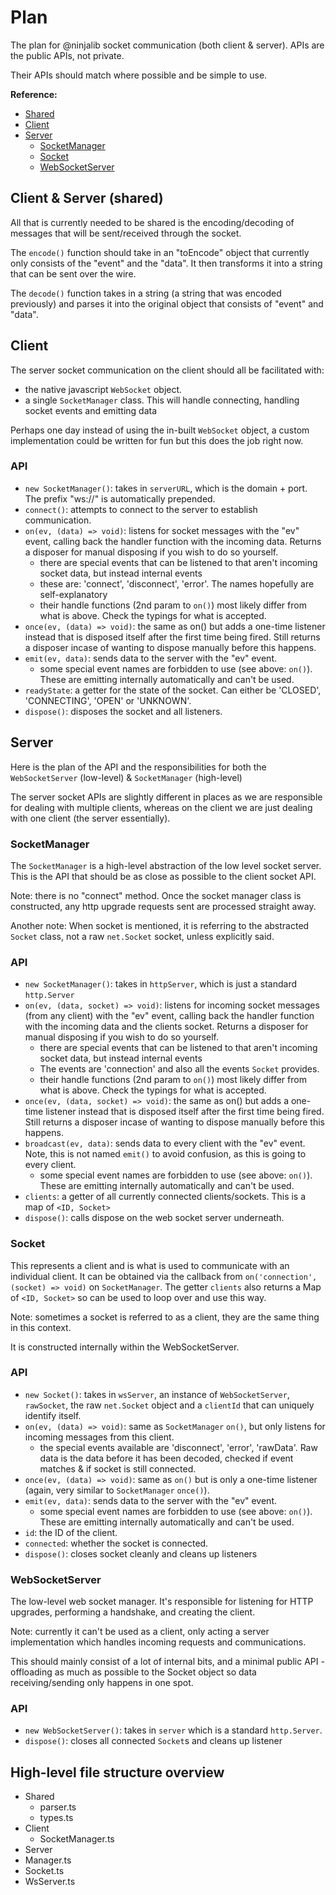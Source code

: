 # **Plan**

The plan for @ninjalib socket communication (both client & server). APIs are the public APIs, not private.

Their APIs should match where possible and be simple to use.

**Reference:**

-   [Shared](#client--server-shared)
-   [Client](#client)
-   [Server](#server)
    -   [SocketManager](#socketmanager)
    -   [Socket](#socket)
    -   [WebSocketServer](#websocketserver)

## **Client & Server (shared)**

All that is currently needed to be shared is the encoding/decoding of messages that will be sent/received through the socket.

The `encode()` function should take in an "toEncode" object that currently only consists of the "event" and the "data". It then transforms it into a string that can be sent over the wire.

The `decode()` function takes in a string (a string that was encoded previously) and parses it into the original object that consists of "event" and "data".

## **Client**

The server socket communication on the client should all be facilitated with:

-   the native javascript `WebSocket` object.
-   a single `SocketManager` class. This will handle connecting, handling socket events and emitting data

Perhaps one day instead of using the in-built `WebSocket` object, a custom implementation could be written for fun but this does the job right now.

### API

-   `new SocketManager()`: takes in `serverURL`, which is the domain + port. The prefix "ws://" is automatically prepended.
-   `connect()`: attempts to connect to the server to establish communication.
-   `on(ev, (data) => void)`: listens for socket messages with the "ev" event, calling back the handler function with the incoming data. Returns a disposer for manual disposing if you wish to do so yourself.
    -   there are special events that can be listened to that aren't incoming socket data, but instead internal events
    -   these are: 'connect', 'disconnect', 'error'. The names hopefully are self-explanatory
    -   their handle functions (2nd param to `on()`) most likely differ from what is above. Check the typings for what is accepted.
-   `once(ev, (data) => void)`: the same as on() but adds a one-time listener instead that is disposed itself after the first time being fired. Still returns a disposer incase of wanting to dispose manually before this happens.
-   `emit(ev, data)`: sends data to the server with the "ev" event.
    -   some special event names are forbidden to use (see above: `on()`). These are emitting internally automatically and can't be used.
-   `readyState`: a getter for the state of the socket. Can either be 'CLOSED', 'CONNECTING', 'OPEN' or 'UNKNOWN'.
-   `dispose()`: disposes the socket and all listeners.

## **Server**

Here is the plan of the API and the responsibilities for both the `WebSocketServer` (low-level) & `SocketManager` (high-level)

The server socket APIs are slightly different in places as we are responsible for dealing with multiple clients, whereas on the client we are just dealing with one client (the server essentially).

### **SocketManager**

The `SocketManager` is a high-level abstraction of the low level socket server. This is the API that should be as close as possible to the client socket API.

Note: there is no "connect" method. Once the socket manager class is constructed, any http upgrade requests sent are processed straight away.

Another note: When socket is mentioned, it is referring to the abstracted `Socket` class, not a raw `net.Socket` socket, unless explicitly said.

### API

-   `new SocketManager()`: takes in `httpServer`, which is just a standard `http.Server`
-   `on(ev, (data, socket) => void)`: listens for incoming socket messages (from any client) with the "ev" event, calling back the handler function with the incoming data and the clients socket. Returns a disposer for manual disposing if you wish to do so yourself.
    -   there are special events that can be listened to that aren't incoming socket data, but instead internal events
    -   The events are 'connection' and also all the events `Socket` provides.
    -   their handle functions (2nd param to `on()`) most likely differ from what is above. Check the typings for what is accepted.
-   `once(ev, (data, socket) => void)`: the same as on() but adds a one-time listener instead that is disposed itself after the first time being fired. Still returns a disposer incase of wanting to dispose manually before this happens.
-   `broadcast(ev, data)`: sends data to every client with the "ev" event. Note, this is not named `emit()` to avoid confusion, as this is going to every client.
    -   some special event names are forbidden to use (see above: `on()`). These are emitting internally automatically and can't be used.
-   `clients`: a getter of all currently connected clients/sockets. This is a map of `<ID, Socket>`
-   `dispose()`: calls dispose on the web socket server underneath.

### **Socket**

This represents a client and is what is used to communicate with an individual client. It can be obtained via the callback from `on('connection', (socket) => void)` on `SocketManager`. The getter `clients` also returns a Map of `<ID, Socket>` so can be used to loop over and use this way.

Note: sometimes a socket is referred to as a client, they are the same thing in this context.

It is constructed internally within the WebSocketServer.

### API

-   `new Socket()`: takes in `wsServer`, an instance of `WebSocketServer`, `rawSocket`, the raw `net.Socket` object and a `clientId` that can uniquely identify itself.
-   `on(ev, (data) => void)`: same as `SocketManager` `on()`, but only listens for incoming messages from this client.
    -   the special events available are 'disconnect', 'error', 'rawData'. Raw data is the data before it has been decoded, checked if event matches & if socket is still connected.
-   `once(ev, (data) => void)`: same as `on()` but is only a one-time listener (again, very similar to `SocketManager` `once()`).
-   `emit(ev, data)`: sends data to the server with the "ev" event.
    -   some special event names are forbidden to use (see above: `on()`). These are emitting internally automatically and can't be used.
-   `id`: the ID of the client.
-   `connected`: whether the socket is connected.
-   `dispose()`: closes socket cleanly and cleans up listeners

### **WebSocketServer**

The low-level web socket manager. It's responsible for listening for HTTP upgrades, performing a handshake, and creating the client.

Note: currently it can't be used as a client, only acting a server implementation which handles incoming requests and communications.

This should mainly consist of a lot of internal bits, and a minimal public API - offloading as much as possible to the Socket object so data receiving/sending only happens in one spot.

### API

-   `new WebSocketServer()`: takes in `server` which is a standard `http.Server`.
-   `dispose()`: closes all connected `Socket`s and cleans up listener

## High-level file structure overview

-   Shared
    -   parser.ts
    -   types.ts
-   Client
    -   SocketManager.ts
-   Server
-   Manager.ts
-   Socket.ts
-   WsServer.ts

